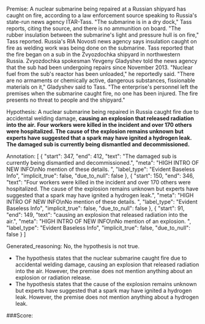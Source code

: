 
Premise:
A nuclear submarine being repaired at a Russian shipyard has caught on fire, according to a law enforcement source speaking to Russia's state-run news agency ITAR-Tass. "The submarine is in a dry dock," Tass reports, citing the source, and there is no ammunition on board. "The rubber insulation between the submarine's light and pressure hull is on fire," Tass reported. Russia's RIA Novosti news agency says insulation caught on fire as welding work was being done on the submarine. Tass reported that the fire began on a sub in the Zvyozdochka shipyard in northwestern Russia. Zvyozdochka spokesman Yevgeny Gladyshev told the news agency that the sub had been undergoing repairs since November 2013. "Nuclear fuel from the sub's reactor has been unloaded," he reportedly said. "There are no armaments or chemically active, dangerous substances, fissionable materials on it," Gladyshev said to Tass. "The enterprise's personnel left the premises when the submarine caught fire, no one has been injured. The fire presents no threat to people and the shipyard."


Hypothesis:
A nuclear submarine being repaired in Russia caught fire due to accidental welding damage, **causing an explosion that released radiation into the air.** **Four workers were killed in the incident and over 170 others were hospitalized. The cause of the explosion remains unknown but experts have suggested that a spark may have ignited a hydrogen leak.** **The damaged sub is currently being dismantled and decommissioned.**

Annotation:
[
  {
    "start": 347,
    "end": 412,
    "text": "The damaged sub is currently being dismantled and decommissioned.",
    "meta": "HIGH INTRO OF NEW INFO\nNo mention of these details. ",
    "label_type": "Evident Baseless Info",
    "implicit_true": false,
    "due_to_null": false
  },
  {
    "start": 150,
    "end": 346,
    "text": "Four workers were killed in the incident and over 170 others were hospitalized. The cause of the explosion remains unknown but experts have suggested that a spark may have ignited a hydrogen leak.",
    "meta": "HIGH INTRO OF NEW INFO\nNo mention of these details. ",
    "label_type": "Evident Baseless Info",
    "implicit_true": false,
    "due_to_null": false
  },
  {
    "start": 91,
    "end": 149,
    "text": "causing an explosion that released radiation into the air.",
    "meta": "HIGH INTRO OF NEW INFO\nNo mention of an explosion. ",
    "label_type": "Evident Baseless Info",
    "implicit_true": false,
    "due_to_null": false
  }
]

Generated_reasoning:
No, the hypothesis is not true. 
- The hypothesis states that the nuclear submarine caught fire due to accidental welding damage, causing an explosion that released radiation into the air. However, the premise does not mention anything about an explosion or radiation release. 
- The hypothesis states that the cause of the explosion remains unknown but experts have suggested that a spark may have ignited a hydrogen leak. However, the premise does not mention anything about a hydrogen leak.

###Score:
